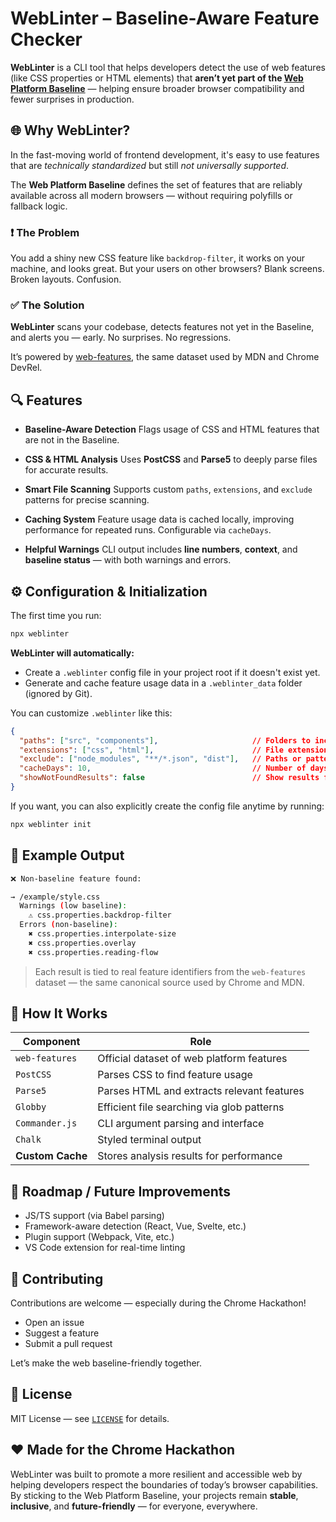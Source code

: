 # WebLinter – Baseline-Aware Feature Checker

**WebLinter** is a CLI tool that helps developers detect the use of web features (like CSS properties or HTML elements) that **aren’t yet part of the [Web Platform Baseline](https://developer.chrome.com/blog/web-platform-baseline/)** — helping ensure broader browser compatibility and fewer surprises in production.

## 🌐 Why WebLinter?

In the fast-moving world of frontend development, it's easy to use features that are *technically standardized* but still *not universally supported*.

The **Web Platform Baseline** defines the set of features that are reliably available across all modern browsers — without requiring polyfills or fallback logic.

### ❗ The Problem

You add a shiny new CSS feature like `backdrop-filter`, it works on your machine, and looks great. But your users on other browsers? Blank screens. Broken layouts. Confusion.

### ✅ The Solution

**WebLinter** scans your codebase, detects features not yet in the Baseline, and alerts you — early. No surprises. No regressions.

It’s powered by [web-features](https://github.com/web-platform-dx/web-features), the same dataset used by MDN and Chrome DevRel.

## 🔍 Features

* **Baseline-Aware Detection**
  Flags usage of CSS and HTML features that are not in the Baseline.

* **CSS & HTML Analysis**
  Uses **PostCSS** and **Parse5** to deeply parse files for accurate results.

* **Smart File Scanning**
  Supports custom `paths`, `extensions`, and `exclude` patterns for precise scanning.

* **Caching System**
  Feature usage data is cached locally, improving performance for repeated runs. Configurable via `cacheDays`.

* **Helpful Warnings**
  CLI output includes **line numbers**, **context**, and **baseline status** — with both warnings and errors.

## ⚙️ Configuration & Initialization

The first time you run:

```bash
npx weblinter
```

**WebLinter will automatically:**

* Create a `.weblinter` config file in your project root if it doesn't exist yet.
* Generate and cache feature usage data in a `.weblinter_data` folder (ignored by Git).

You can customize `.weblinter` like this:

```json
{
  "paths": ["src", "components"],                     // Folders to include for linting
  "extensions": ["css", "html"],                      // File extensions to lint
  "exclude": ["node_modules", "**/*.json", "dist"],   // Paths or patterns to exclude
  "cacheDays": 10,                                    // Number of days to cache parsed files
  "showNotFoundResults": false                        // Show results for missing files (set to true to debug missing paths)
}
```

If you want, you can also explicitly create the config file anytime by running:

```bash
npx weblinter init
```

## 🧪 Example Output

```bash
❌ Non-baseline feature found:

→ /example/style.css
  Warnings (low baseline):
    ⚠ css.properties.backdrop-filter
  Errors (non-baseline):
    ✖ css.properties.interpolate-size
    ✖ css.properties.overlay
    ✖ css.properties.reading-flow
```

> Each result is tied to real feature identifiers from the `web-features` dataset — the same canonical source used by Chrome and MDN.

## 🧱 How It Works

| Component        | Role                                       |
| ---------------- | ------------------------------------------ |
| `web-features`   | Official dataset of web platform features  |
| `PostCSS`        | Parses CSS to find feature usage           |
| `Parse5`         | Parses HTML and extracts relevant features |
| `Globby`         | Efficient file searching via glob patterns |
| `Commander.js`   | CLI argument parsing and interface         |
| `Chalk`          | Styled terminal output                     |
| **Custom Cache** | Stores analysis results for performance    |

## 🚧 Roadmap / Future Improvements

* JS/TS support (via Babel parsing)
* Framework-aware detection (React, Vue, Svelte, etc.)
* Plugin support (Webpack, Vite, etc.)
* VS Code extension for real-time linting

## 🤝 Contributing

Contributions are welcome — especially during the Chrome Hackathon!

* Open an issue
* Suggest a feature
* Submit a pull request

Let’s make the web baseline-friendly together.

## 📄 License

MIT License — see [`LICENSE`](./LICENSE) for details.

## ❤️ Made for the Chrome Hackathon

WebLinter was built to promote a more resilient and accessible web by helping developers respect the boundaries of today’s browser capabilities. By sticking to the Web Platform Baseline, your projects remain **stable**, **inclusive**, and **future-friendly** — for everyone, everywhere.
